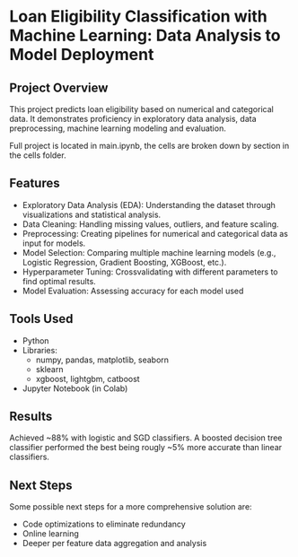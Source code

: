 # Loan Eligibility Classification with Machine Learning: Data Analysis to Model Deployment
## Project Overview
This project predicts loan eligibility based on numerical and categorical data. It demonstrates proficiency in exploratory data analysis, data preprocessing, machine learning modeling and evaluation.

Full project is located in main.ipynb, the cells are broken down by section in the cells folder.

## Features
- Exploratory Data Analysis (EDA): Understanding the dataset through visualizations and statistical analysis.
- Data Cleaning: Handling missing values, outliers, and feature scaling.
- Preprocessing: Creating pipelines for numerical and categorical data as input for models.
- Model Selection: Comparing multiple machine learning models (e.g., Logistic Regression, Gradient Boosting, XGBoost, etc.).
- Hyperparameter Tuning: Crossvalidating with different parameters to find optimal results.
- Model Evaluation: Assessing accuracy for each model used

## Tools Used
- Python
- Libraries:
  - numpy, pandas, matplotlib, seaborn
  - sklearn
  - xgboost, lightgbm, catboost
- Jupyter Notebook (in Colab)

## Results
Achieved ~88% with logistic and SGD classifiers. A boosted decision tree classifier performed the best being rougly ~5% more accurate than linear classifiers.

## Next Steps
Some possible next steps for a more comprehensive solution are:
- Code optimizations to eliminate redundancy
- Online learning
- Deeper per feature data aggregation and analysis 
